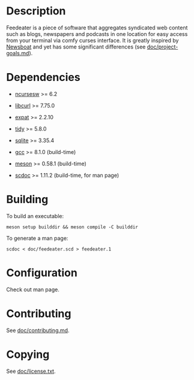# Description

Feedeater is a piece of software that aggregates syndicated web content such as blogs, newspapers and podcasts in one location for easy access from your terminal via comfy curses interface. It is greatly inspired by [Newsboat](https://www.newsboat.org) and yet has some significant differences (see [doc/project-goals.md](https://gitlab.com/got2teas/feedeater/-/blob/main/doc/project-goals.md)).

# Dependencies

* [ncursesw](https://invisible-island.net/ncurses) >= 6.2

* [libcurl](https://github.com/curl/curl) >= 7.75.0

* [expat](https://github.com/libexpat/libexpat) >= 2.2.10

* [tidy](http://www.html-tidy.org) >= 5.8.0

* [sqlite](https://www.sqlite.org) >= 3.35.4

* [gcc](https://gcc.gnu.org) >= 8.1.0 (build-time)

* [meson](https://github.com/mesonbuild/meson) >= 0.58.1 (build-time)

* [scdoc](https://git.sr.ht/~sircmpwn/scdoc) >= 1.11.2 (build-time, for man page)

# Building

To build an executable:

```
meson setup builddir && meson compile -C builddir
```

To generate a man page:

```
scdoc < doc/feedeater.scd > feedeater.1
```

# Configuration

Check out man page.

# Contributing

See [doc/contributing.md](https://gitlab.com/got2teas/feedeater/-/blob/main/doc/contributing.md).

# Copying

See [doc/license.txt](https://gitlab.com/got2teas/feedeater/-/blob/main/doc/license.txt).
